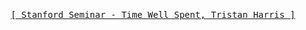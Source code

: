 <div align="center"> 
<br><br><br>
</div>
<div align="center"> 
<br><br><br>

<samp> [[ Stanford Seminar - Time Well Spent, Tristan Harris ]](https://www.youtube.com/watch?v=anEykhlBd-Q&t=828s)  </samp>

<div align="left"> 
<br><br><br>
<br><br><br>
